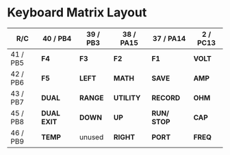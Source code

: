 Keyboard Matrix Layout
===


R/C		| 40 / PB4	| 39 / PB3	| 38 / PA15	| 37 / PA14	| 2 / PC13
--------|-----------|-----------|-----------|-----------|-----------
41 / PB5|	__F4__	| __F3__	| __F2__	| __F1__	| __VOLT__
42 / PB6| __F5__	| __LEFT__	| __MATH__	| __SAVE__	| __AMP__
43 / PB7| __DUAL__	| __RANGE__	| __UTILITY__ | __RECORD__ | __OHM__
45 / PB8| __DUAL EXIT__ | __DOWN__ | __UP__	| __RUN/ STOP__ | __CAP__
46 / PB9| __TEMP__	| unused		| __RIGHT__	| __PORT__	| __FREQ__


